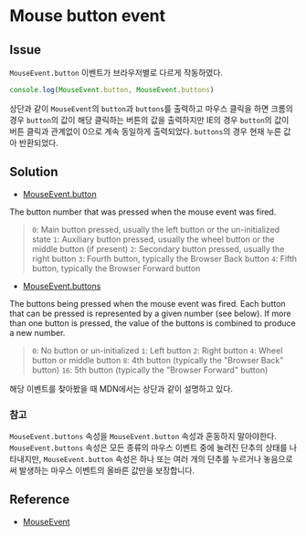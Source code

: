 # Mouse button event

## Issue

`MouseEvent.button` 이벤트가 브라우저별로 다르게 작동하였다.

```javascript
console.log(MouseEvent.button, MouseEvent.buttons)
```

상단과 같이 `MouseEvent`의 `button`과 `buttons`를 출력하고 마우스 클릭을 하면 크롬의 경우 `button`의 값이 해당 클릭하는 버튼의 값을 출력하지만 IE의 경우 `button`의 값이 버튼 클릭과 관계없이 0으로 계속 동일하게 출력되었다. `buttons`의 경우 현재 누른 값아 반환되었다.

## Solution

* [MouseEvent.button](https://developer.mozilla.org/en-US/docs/Web/API/MouseEvent/button)

The button number that was pressed when the mouse event was fired.

>`0`: Main button pressed, usually the left button or the un-initialized state
>`1`: Auxiliary button pressed, usually the wheel button or the middle button (if present)
>`2`: Secondary button pressed, usually the right button
>`3`: Fourth button, typically the Browser Back button
>`4`: Fifth button, typically the Browser Forward button

* [MouseEvent.buttons](https://developer.mozilla.org/en-US/docs/Web/API/MouseEvent/buttons)

The buttons being pressed when the mouse event was fired. Each button that can be pressed is represented by a given number (see below). If more than one button is pressed, the value of the buttons is combined to produce a new number.

>`0`: No button or un-initialized
>`1`: Left button
>`2`: Right button
>`4`: Wheel button or middle button
>`8`: 4th button (typically the "Browser Back" button)
>`16`: 5th button (typically the "Browser Forward" button)

해당 이벤트를 찾아봤을 때 MDN에서는 상단과 같이 설명하고 있다.

### 참고

`MouseEvent.buttons` 속성을 `MouseEvent.button` 속성과 혼동하지 말아야한다. `MouseEvent.buttons` 속성은 모든 종류의 마우스 이벤트 중에 눌려진 단추의 상태를 나타내지만, `MouseEvent.button` 속성은 하나 또는 여러 개의 단추를 누르거나 놓음으로써 발생하는 마우스 이벤트의 올바른 값만을 보장합니다.

## Reference

* [MouseEvent](https://developer.mozilla.org/ko/docs/Web/API/MouseEvent)